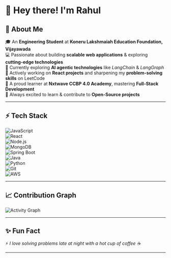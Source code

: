 # 👋 Hey there! I'm Rahul  

## 🚀 About Me  
🎓 An **Engineering Student** at **Koneru Lakshmaiah Education Foundation, Vijayawada**  
💻 Passionate about building **scalable web applications** & exploring **cutting-edge technologies**  
🤖 Currently exploring **AI agentic technologies** like *LangChain* & *LangGraph*  
🎯 Actively working on **React projects** and sharpening my **problem-solving skills** on LeetCode  
📖 A proud learner at **Nxtwave CCBP 4.0 Academy**, mastering **Full-Stack Development**  
🌱 Always excited to learn & contribute to **Open-Source projects**  

---

## ⚡ Tech Stack  
![JavaScript](https://img.shields.io/badge/-JavaScript-F7E018?style=flat&logo=javascript&logoColor=000)  
![React](https://img.shields.io/badge/-React-61DAFB?style=flat&logo=react&logoColor=000)  
![Node.js](https://img.shields.io/badge/-Node.js-339933?style=flat&logo=node.js&logoColor=fff)  
![MongoDB](https://img.shields.io/badge/-MongoDB-4EA94B?style=flat&logo=mongodb&logoColor=fff)  
![Spring Boot](https://img.shields.io/badge/-Spring%20Boot-6DB33F?style=flat&logo=springboot&logoColor=fff)  
![Java](https://img.shields.io/badge/-Java-007396?style=flat&logo=java&logoColor=fff)  
![Python](https://img.shields.io/badge/-Python-3776AB?style=flat&logo=python&logoColor=fff)  
![Git](https://img.shields.io/badge/-Git-F05032?style=flat&logo=git&logoColor=fff)  
![AWS](https://img.shields.io/badge/-AWS-232F3E?style=flat&logo=amazonaws&logoColor=fff)  

---

## 📈 Contribution Graph  
![Activity Graph](https://github-readme-activity-graph.vercel.app/graph?username=EtyalaRahul&theme=tokyo-night)  

---

## ✨ Fun Fact  
⚡ *I love solving problems late at night with a hot cup of coffee ☕*  

---
